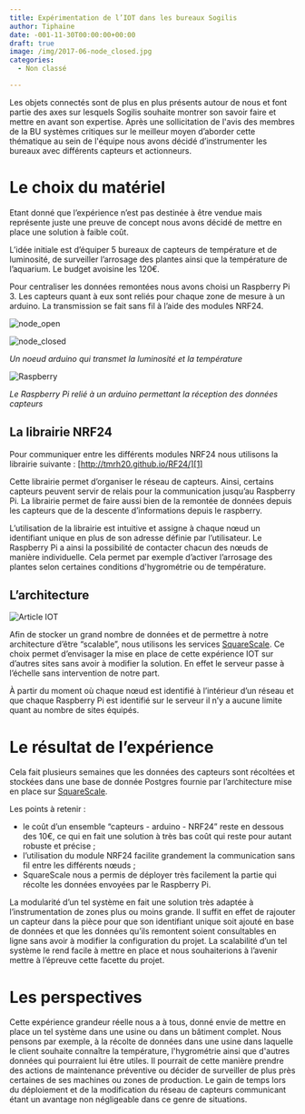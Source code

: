 ```yaml
---
title: Expérimentation de l’IOT dans les bureaux Sogilis
author: Tiphaine
date: -001-11-30T00:00:00+00:00
draft: true
image: /img/2017-06-node_closed.jpg
categories:
  - Non classé

---
```

Les objets connectés sont de plus en plus présents autour de nous et font partie des axes sur lesquels Sogilis souhaite montrer son savoir faire et mettre en avant son expertise. Après une sollicitation de l'avis des membres de la BU systèmes critiques sur le meilleur moyen d’aborder cette thématique au sein de l'équipe nous avons décidé d’instrumenter les bureaux avec différents capteurs et actionneurs.

# Le choix du matériel

Etant donné que l’expérience n’est pas destinée à être vendue mais représente juste une preuve de concept nous avons décidé de mettre en place une solution à faible coût.

L’idée initiale est d’équiper 5 bureaux de capteurs de température et de luminosité, de surveiller l’arrosage des plantes ainsi que la température de l’aquarium. Le budget avoisine les 120€.

Pour centraliser les données remontées nous avons choisi un Raspberry Pi 3. Les capteurs quant à eux sont reliés pour chaque zone de mesure à un arduino. La transmission se fait sans fil à l’aide des modules NRF24.

![node_open](/img/2017-06-node_open-217x300.jpg)

![node_closed](/img/2017-06-node_closed-300x200.jpg)

_Un noeud arduino qui transmet la luminosité et la température_

![Raspberry](/img/2017-06-Raspberry-300x159.jpg)

_Le Raspberry Pi relié à un arduino permettant la réception des données capteurs_

## La librairie NRF24

Pour communiquer entre les différents modules NRF24 nous utilisons la librairie suivante : [http://tmrh20.github.io/RF24/][1]

Cette librairie permet d’organiser le réseau de capteurs. Ainsi, certains capteurs peuvent servir de relais pour la communication jusqu’au Raspberry Pi. La librairie permet de faire aussi bien de la remontée de données depuis les capteurs que de la descente d’informations depuis le raspberry.

L’utilisation de la librairie est intuitive et assigne à chaque nœud un identifiant unique en plus de son adresse définie par l’utilisateur. Le Raspberry Pi a ainsi la possibilité de contacter chacun des nœuds de manière individuelle. Cela permet par exemple d’activer l’arrosage des plantes selon certaines conditions d'hygrométrie ou de température.

## L’architecture

![Article IOT](/img/2017-06-Article-IOT-1024x768.png)

Afin de stocker un grand nombre de données et de permettre à notre architecture d’être “scalable”, nous utilisons les services [SquareScale](http://www.squarescale.com). Ce choix permet d’envisager la mise en place de cette expérience IOT sur d’autres sites sans avoir à modifier la solution. En effet le serveur passe à l’échelle sans intervention de notre part.

À partir du moment où chaque nœud est identifié à l’intérieur d’un réseau et que chaque Raspberry Pi est identifié sur le serveur il n’y a aucune limite quant au nombre de sites équipés.

# Le résultat de l’expérience

Cela fait plusieurs semaines que les données des capteurs sont récoltées et stockées dans une base de donnée Postgres fournie par l’architecture mise en place sur [SquareScale](http://www.squarescale.com).

Les points à retenir :

- le coût d’un ensemble “capteurs - arduino - NRF24” reste en dessous des 10€, ce qui en fait une solution à très bas coût qui reste pour autant robuste et précise ;
- l’utilisation du module NRF24 facilite grandement la communication sans fil entre les différents nœuds ;
- SquareScale nous a permis de déployer très facilement la partie qui récolte les données envoyées par le Raspberry Pi.

La modularité d’un tel système en fait une solution très adaptée à l’instrumentation de zones plus ou moins grande. Il suffit en effet de rajouter un capteur dans la pièce pour que son identifiant unique soit ajouté en base de données et que les données qu’ils remontent soient consultables en ligne sans avoir à modifier la configuration du projet. La scalabilité d’un tel système le rend facile à mettre en place et nous souhaiterions à l’avenir mettre à l’épreuve cette facette du projet.

# Les perspectives

Cette expérience grandeur réelle nous a à tous, donné envie de mettre en place un tel système dans une usine ou dans un bâtiment complet. Nous pensons par exemple, à la récolte de données dans une usine dans laquelle le client souhaite connaître la température, l'hygrométrie ainsi que d'autres données qui pourraient lui être utiles. Il pourrait de cette manière prendre des actions de maintenance préventive ou décider de surveiller de plus près certaines de ses machines ou zones de production. Le gain de temps lors du déploiement et de la modification du réseau de capteurs communicant étant un avantage non négligeable dans ce genre de situations.

[1]: http://tmrh20.github.io/RF24/
